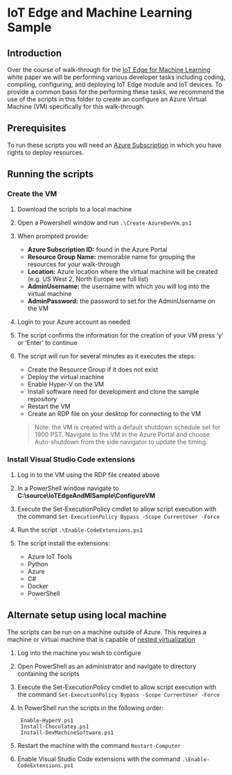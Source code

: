 # IoT Edge and Machine Learning Sample

## Introduction

Over the course of walk-through for the [IoT  Edge for Machine Learning](aka.ms/IoTEdgeMLPaper) white paper we will be performing various developer tasks including coding, compiling, configuring, and deploying IoT Edge module and IoT devices. To provide a common basis for the performing these tasks, we recommend the use of the scripts in this folder to create an configure an Azure Virtual Machine (VM) specifically for this walk-through.

## Prerequisites

To run these scripts you will need an [Azure Subscription](https://azure.microsoft.com/en-us/free/) in which you have rights to deploy resources.

## Running the scripts

### Create the VM

1. Download the scripts to a local machine

1. Open a Powershell window and run `.\Create-AzureDevVm.ps1`

1. When prompted provide:
    - **Azure Subscription ID:** found in the Azure Portal 
    - **Resource Group Name:** memorable name for grouping the resources for your walk-through
    - **Location:** Azure location where the virtual machine will be created (e.g. US West 2, North Europe see full list) 
    - **AdminUsername:** the username with which you will log into the virtual machine
    - **AdminPassword:** the password to set for the AdminUsername on the VM

1. Login to your Azure account as needed

1. The script confirms the information for the creation of your VM press ‘y’ or ‘Enter’ to continue

1. The script will run for several minutes as it executes the steps:
    - Create the Resource Group if it does not exist
    - Deploy the virtual machine
    - Enable Hyper-V on the VM
    - Install software need for development and clone the sample repository
    - Restart the VM
    - Create an RDP file on your desktop for connecting to the VM 

    > Note: the VM is created with a default shutdown schedule set for 1900 PST. Navigate to the VM in the Azure Portal and choose Auto-shutdown from the side navigator to update the timing.

### Install Visual Studio Code extensions

1. Log in to the VM using the RDP file created above

1. In a PowerShell window navigate to **C:\source\IoTEdgeAndMlSample\ConfigureVM**

1. Execute the Set-ExecutionPolicy cmdlet to allow script execution with the command `Set-ExecutionPolicy Bypass -Scope CurrentUser -Force`

1. Run the script `.\Enable-CodeExtensions.ps1`

1. The script install the extensions:
    - Azure IoT Tools
    - Python
    - Azure
    - C#
    - Docker
    - PowerShell

## Alternate setup using local machine

The scripts can be run on a machine outside of Azure.  This requires a machine or virtual machine that is capable of [nested virtualization](https://docs.microsoft.com/en-us/virtualization/hyper-v-on-windows/user-guide/nested-virtualization)

1. Log into the machine you wish to configure

1. Open PowerShell as an administrator and navigate to directory containing the scripts

1. Execute the Set-ExecutionPolicy cmdlet to allow script execution with the command `Set-ExecutionPolicy Bypass -Scope CurrentUser -Force`

1. In PowerShell run the scripts in the following order:

        Enable-HyperV.ps1
        Install-Chocolatey.ps1
        Install-DevMachineSoftware.ps1

1. Restart the machine with the command `Restart-Computer`

1. Enable Visual Studio Code extensions with the command `.\Enable-CodeExtensions.ps1`
